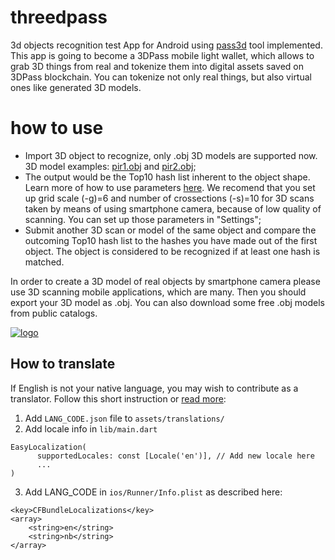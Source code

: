 # threedpass

3d objects recognition test App for Android using [pass3d](https://github.com/3Dpass/pass3d) tool implemented. This app is going to become a 3DPass mobile light wallet, which allows to grab 3D things from real and tokenize them into digital assets saved on 3DPass blockchain. You can tokenize not only real things, but also virtual ones like generated 3D models. 

# how to use
- Import 3D object to recognize, only .obj 3D models are supported now. 3D model examples: [pir1.obj](https://3dpass.org/assets/3dobjects/pir1_obj.zip) and [pir2.obj](https://3dpass.org/assets/3dobjects/pir2_obj.zip);
- The output would be the Top10 hash list inherent to the object shape. Learn more of how to use parameters [here](https://github.com/3Dpass/pass3d#readme). We recomend that you set up grid scale (-g)=6 and number of crossections (-s)=10 for 3D scans taken by means of using smartphone camera, because of low quality of scanning. You can set up those parameters in "Settings";
- Submit another 3D scan or model of the same object and compare the outcoming Top10 hash list to the hashes you have made out of the first object. The object is considered to be recognized if at least one hash is matched. 

In order to create a 3D model of real objects by smartphone camera please use 3D scanning mobile applications, which are many. Then you should export your 3D model as .obj. You can also download some free .obj models from public catalogs.  

[![logo](https://3dpass.org/assets/img/slides/refine/slide2_phone.png)](https://3dpass.org/features.html#3D_object_recognition)

## How to translate

If English is not your native language, you may wish to contribute as a translator.
Follow this short instruction or [read more](https://pub.dev/packages/easy_localization):

1. Add ```LANG_CODE.json``` file to ```assets/translations/``` 
2. Add locale info in ```lib/main.dart```
```
EasyLocalization(
      supportedLocales: const [Locale('en')], // Add new locale here
      ...
)
```
3. Add LANG_CODE in ```ios/Runner/Info.plist``` as described here:
```
<key>CFBundleLocalizations</key>
<array>
	<string>en</string>
	<string>nb</string>
</array>
```
